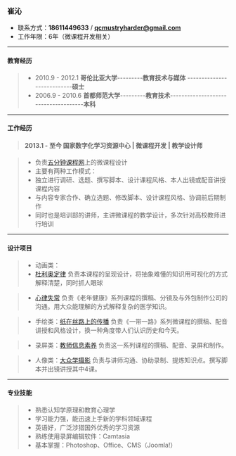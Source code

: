 ### 崔沁
 * 联系方式：**18611449633**  /    **qcmustryharder@gmail.com**
 * 工作年限：6年（微课程开发相关）

---
#### 教育经历
> * 2010.9 - 2012.1  **哥伦比亚大学**---------**教育技术与媒体** ---------------------------**硕士**
> * 2006.9 - 2010.6  **首都师范大学**---------**教育技术**-------------------------------------**本科**

---
#### 工作经历
> #### 2013.1 - 至今  国家数字化学习资源中心 | 微课程开发 | 教学设计师

> * 负责[五分钟课程网](http://wfz.nerc-edu.com/default.aspx)上的微课程设计
> * 主要有两种工作模式：
>  * 独立进行调研、选题、撰写脚本、设计课程风格、本人出镜或配音讲授课程内容
>  * 与内容专家合作、确立选题、修改脚本、设计课程风格、协调前后期制作
> * 同时也是培训部的讲师，主讲微课程的教学设计，多次针对高校教师进行培训



---
#### 设计项目

> * 动画类：
>  * [杜利奥定律](http://wfz.nerc-edu.com/Web/Course/CourseDetail.aspx?id=c64f57e5-aa8c-4fb5-b7c9-6ab9203d8803) 负责本课程的呈现设计，将抽象难懂的知识用可视化的方式解释清楚，同时抓人眼球

>  * [心律失常](http://wfz.nerc-edu.com/Web/Course/CourseDetail.aspx?id=9107a862-86e8-46c6-af31-6293d71762c6) 负责《老年健康》系列课程的撰稿、分镜及与外包制作公司的沟通。用大众能理解的方式解释复杂的医学知识。

> * 手绘类：[纸在丝路上的传播](http://wfz.nerc-edu.com/Web/Course/CourseDetail.aspx?id=12e54564-9d59-4d62-b714-5bf933deae39) 负责《一带一路》系列微课程的撰稿、配音讲授和风格设计，换一种角度带人们认识历史和今天。

> * 录屏类：[教师信息素养](http://wfz.nerc-edu.com/Web/Course/CourseDetail.aspx?id=bd305d34-f52f-4263-a81a-55023c5272e4) 负责这一系列课程的撰稿、配音、录屏和制作。

> * 人像类：[大众学摄影](http://wfz.nerc-edu.com/Web/Course/CourseDetail.aspx?id=c8b4f2e6-77c5-4ae9-af4e-d38a6aead4d5) 负责与讲师沟通、协助录制、提炼知识点。撰写脚本并出镜讲授其中4课。


---
#### 专业技能
> * 熟悉认知学原理和教育心理学
> * 学习能力强，能迅速上手新的学科领域课程
> * 英语好，广泛涉猎国外优秀的学习资源
> * 熟练使用录屏编辑软件：Camtasia
> * 基本掌握：Photoshop、Office、CMS（Joomla!） 



